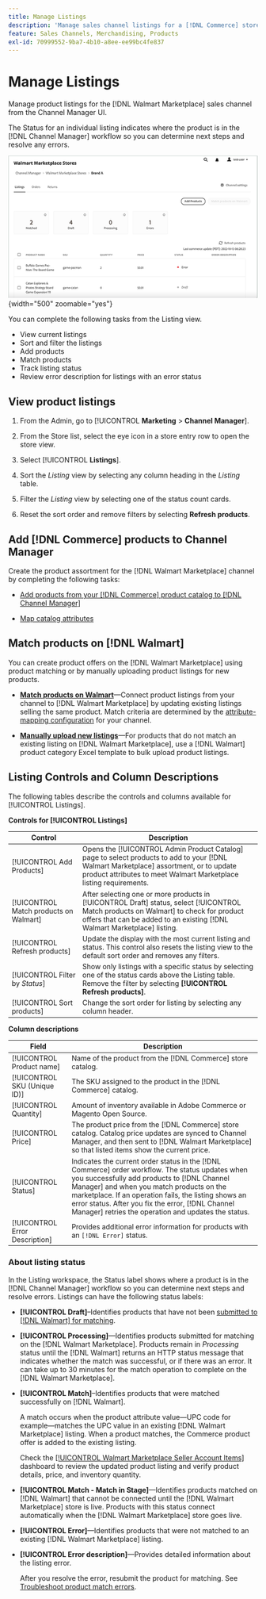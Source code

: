 ```yaml
---
title: Manage Listings
description: 'Manage sales channel listings for a [!DNL Commerce] store with Channel Manager for Adobe Commerce and Magento Open Source.'
feature: Sales Channels, Merchandising, Products
exl-id: 70999552-9ba7-4b10-a8ee-ee99bc4fe837
---
```

# Manage Listings

Manage product listings for the [!DNL Walmart Marketplace] sales channel from the Channel Manager UI.

The Status for an individual listing indicates where the product is in the [!DNL Channel Manager] workflow so you can determine next steps and resolve any errors.

![Listings page for a connected sales channel](assets/listings-dashboard-view.png){width="500" zoomable="yes"}

You can complete the following tasks from the Listing view.

* View current listings
* Sort and filter the listings
* Add products
* Match products
* Track listing status
* Review error description for listings with an error status

## View product listings

1. From the Admin, go to [!UICONTROL **Marketing** > **Channel Manager**].

1. From the Store list, select the eye icon in a store entry row to open the store view.

1. Select [!UICONTROL **Listings**].

1. Sort the *Listing* view by selecting any column heading in the *Listing* table.

1. Filter the *Listing* view by selecting one of the status count cards.

1. Reset the sort order and remove filters by selecting **Refresh products**.

## Add [!DNL Commerce] products to Channel Manager

Create the product assortment for the [!DNL Walmart Marketplace] channel by completing the following tasks:

* [Add products from your [!DNL Commerce] product catalog to [!DNL Channel Manager]](add-products-to-channel-store.md)

* [Map catalog attributes](map-catalog-attributes.md#configure-product-attribute-settings)

## Match products on [!DNL Walmart]

You can create product offers on the [!DNL Walmart Marketplace] using product matching or by manually uploading product listings for new products.

* **[Match products on Walmart](connect-listings-to-marketplace.md)**—Connect product listings from your channel to [!DNL Walmart Marketplace] by updating existing listings selling the same product. Match criteria are determined by the [attribute-mapping configuration](map-catalog-attributes.md) for your channel.

* **[Manually upload new listings](connect-listings-to-marketplace.md#upload-new-product-listings)**—For products that do not match an existing listing on [!DNL Walmart Marketplace], use a [!DNL Walmart] product category Excel template to bulk upload product listings.

## Listing Controls and Column Descriptions

The following tables describe the controls and columns available for [!UICONTROL Listings].

**Controls for [!UICONTROL Listings]**

| **Control**                            | **Description**                                                                                                                                                                                                   |
|----------------------------------------|-------------------------------------------------------------------------------------------------------------------------------------------------------------------------------------------------------------------|
| [!UICONTROL Add Products]              | Opens the [!UICONTROL Admin Product Catalog] page to select products to add to your [!DNL Walmart Marketplace] assortment, or to update product attributes to meet Walmart Marketplace listing requirements.      |
| [!UICONTROL Match products on Walmart] | After selecting one or more products in [!UICONTROL Draft] status, select [!UICONTROL Match products on Walmart] to check for product offers that can be added to an existing [!DNL Walmart Marketplace] listing. |
| [!UICONTROL Refresh products]          | Update the display with the most current listing and status. This control also resets the listing view to the default sort order and removes any filters.                                                         |
| [!UICONTROL Filter by *Status*]        | Show only listings with a specific status by selecting one of the status cards above the Listing table. Remove the filter by selecting **[!UICONTROL Refresh products]**.                                         |
| [!UICONTROL Sort products]             | Change the sort order for listing by selecting any column header.                                                                                                                                                 |


**Column descriptions**

| **Field**                      | **Description**                                                                                                                                                                                                                                                                                                                                                   |
|--------------------------------|-------------------------------------------------------------------------------------------------------------------------------------------------------------------------------------------------------------------------------------------------------------------------------------------------------------------------------------------------------------------|
| [!UICONTROL Product name]      | Name of the product from the [!DNL Commerce] store catalog.                                                                                                                                                                                                                                                                                                       |
| [!UICONTROL SKU (Unique ID)]   | The SKU assigned to the product in the [!DNL Commerce] catalog.                                                                                                                                                                                                                                                                                                   |
| [!UICONTROL  Quantity]         | Amount of inventory available in Adobe Commerce or Magento Open Source.                                                                                                                                                                                                                                                                                           |
| [!UICONTROL Price]             | The product price from the [!DNL Commerce] store catalog. Catalog price updates are synced to Channel Manager, and then sent to [!DNL Walmart Marketplace]  so that listed items show the current price.                                                                                                                                                          |
| [!UICONTROL Status]            | Indicates the current order status in the [!DNL Commerce] order workflow. The status updates when you successfully add products to [!DNL Channel Manager] and when you match products on the marketplace. If an operation fails, the listing shows an error status. After you fix the error, [!DNL Channel Manager] retries the operation and updates the status. |
| [!UICONTROL Error Description] | Provides additional error information for products with an `[!DNL Error]` status.                                                                                                                                                                                                                                                                                 |

### About listing status

In the Listing workspace, the Status label shows where a product is in the [!DNL Channel Manager] workflow so you can determine next steps and resolve errors. Listings can have the following status labels:

*  **[!UICONTROL Draft]**–Identifies products that have not been [submitted to [!DNL Walmart] for matching](connect-listings-to-marketplace.md#match-products).

*  **[!UICONTROL Processing]**—Identifies products submitted for matching on the [!DNL Walmart Marketplace]. Products remain in *Processing* status until the [!DNL Walmart] returns an HTTP status message that indicates whether the match was successful, or if there was an error. It can take up to 30 minutes for the match operation to complete on the [!DNL Walmart Marketplace].

* **[!UICONTROL Match]**–Identifies products that were matched successfully on [!DNL Walmart].

    A match occurs when the product attribute value—UPC code for example—matches the UPC value in an existing [!DNL Walmart Marketplace] listing. When a product matches, the Commerce product offer is added to the existing listing.

    Check the [[!UICONTROL Walmart Marketplace Seller Account Items]](https://seller.walmart.com/items-and-inventory/manage-items) dashboard to review the updated product listing and verify product details, price, and inventory quantity.

* **[!UICONTROL Match - Match in Stage]**—Identifies products matched on [!DNL Walmart] that cannot be connected until the [!DNL Walmart Marketplace] store is live. Products with this status connect automatically when the [!DNL Walmart Marketplace] store goes live.

* **[!UICONTROL Error]**—Identifies products that were not matched to an existing [!DNL Walmart Marketplace] listing.

* **[!UICONTROL Error description]**—Provides detailed information about the listing error.

  After you resolve the error, resubmit the product for matching. See [Troubleshoot product match errors](connect-listings-to-marketplace.md#troubleshoot-product-match-errors).
